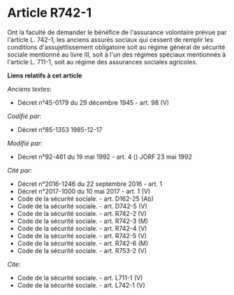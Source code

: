 # Article R742-1

Ont la faculté de demander le bénéfice de l'assurance volontaire prévue par l'article L. 742-1, les anciens assurés sociaux
qui cessent de remplir les conditions d'assujettissement obligatoire soit au régime général de sécurité sociale mentionné au
livre III, soit à l'un des régimes spéciaux mentionnés à l'article L. 711-1, soit au régime des assurances sociales
agricoles.

**Liens relatifs à cet article**

_Anciens textes_:

  - Décret n°45-0179 du 29 décembre 1945 - art. 98 (V)

_Codifié par_:

  - Décret n°85-1353 1985-12-17

_Modifié par_:

  - Décret n°92-461 du 19 mai 1992 - art. 4 () JORF 23 mai 1992

_Cité par_:

  - Décret n°2016-1246 du 22 septembre 2016 - art. 1
  - Décret n°2017-1000 du 10 mai 2017 - art. 1 (V)
  - Code de la sécurité sociale. - art. D162-25 (Ab)
  - Code de la sécurité sociale. - art. D742-5 (V)
  - Code de la sécurité sociale. - art. R742-2 (V)
  - Code de la sécurité sociale. - art. R742-3 (M)
  - Code de la sécurité sociale. - art. R742-4 (V)
  - Code de la sécurité sociale. - art. R742-5 (V)
  - Code de la sécurité sociale. - art. R742-6 (M)
  - Code de la sécurité sociale. - art. R753-2 (V)

_Cite_:

  - Code de la sécurité sociale. - art. L711-1 (V)
  - Code de la sécurité sociale. - art. L742-1 (V)
